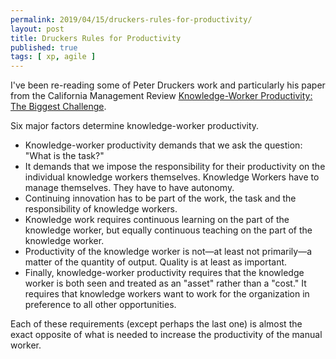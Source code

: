 ```yaml
---
permalink: 2019/04/15/druckers-rules-for-productivity/
layout: post
title: Druckers Rules for Productivity
published: true 
tags: [ xp, agile ]
---
```


I've been re-reading some of Peter Druckers work and particularly his paper 
from the California Management Review <a href="http://agileconsortium.pbworks.com/w/file/fetch/70970029/knowledge_workers_the_biggest_challenge.pdf">Knowledge-Worker 
Productivity: The Biggest Challenge</a>.

Six major factors determine knowledge-worker productivity.

<ul>
<li>Knowledge-worker productivity demands that we ask the question: "What is the task?"</li>
<li>It demands that we impose the responsibility for their productivity on the individual 
knowledge workers themselves. Knowledge Workers have to manage themselves. They have to have autonomy.</li>
<li>Continuing innovation has to be part of the work, the task and the responsibility of knowledge workers.</li>
<li>Knowledge work requires continuous learning on the part of the knowledge worker, but equally continuous teaching 
on the part of the knowledge worker.</li>
<li>Productivity of the knowledge worker is not—at least not primarily—a matter of the quantity of output. Quality is at least as important.</li>
<li>Finally, knowledge-worker productivity requires that the knowledge worker is both seen and treated as an "asset" rather than a "cost." 
It requires that knowledge workers want to work for the organization in preference to all other opportunities.</li>
</ul>

Each of these requirements (except perhaps the last one) is almost the exact opposite of what is needed to increase 
the productivity of the manual worker. 
